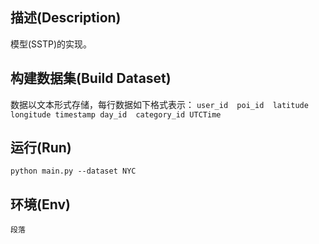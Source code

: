 ## 描述(Description)
模型(SSTP)的实现。
## 构建数据集(Build Dataset)
数据以文本形式存储，每行数据如下格式表示：
`user_id  poi_id  latitude  longitude timestamp day_id  category_id UTCTime`
## 运行(Run)
`python main.py --dataset NYC`
## 环境(Env)
```段落```
